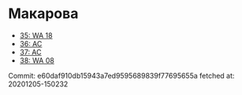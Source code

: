 # Макарова
- [35: WA 18](35.md)
- [36: AC](36.md)
- [37: AC](37.md)
- [38: WA 08](38.md)

Commit: e60daf910db15943a7ed9595689839f77695655a
 fetched at: 20201205-150232
